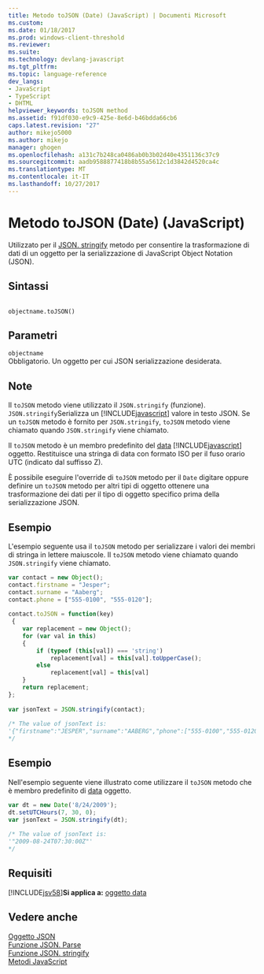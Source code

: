 ```yaml
---
title: Metodo toJSON (Date) (JavaScript) | Documenti Microsoft
ms.custom: 
ms.date: 01/18/2017
ms.prod: windows-client-threshold
ms.reviewer: 
ms.suite: 
ms.technology: devlang-javascript
ms.tgt_pltfrm: 
ms.topic: language-reference
dev_langs:
- JavaScript
- TypeScript
- DHTML
helpviewer_keywords: toJSON method
ms.assetid: f91df030-e9c9-425e-8e6d-b46bdda66cb6
caps.latest.revision: "27"
author: mikejo5000
ms.author: mikejo
manager: ghogen
ms.openlocfilehash: a131c7b248ca0486ab0b3b02d40e4351136c37c9
ms.sourcegitcommit: aadb9588877418b8b55a5612c1d3842d4520ca4c
ms.translationtype: MT
ms.contentlocale: it-IT
ms.lasthandoff: 10/27/2017
---
```

# <a name="tojson-method-date-javascript"></a>Metodo toJSON (Date) (JavaScript)
Utilizzato per il [JSON. stringify](../../javascript/reference/json-stringify-function-javascript.md) metodo per consentire la trasformazione di dati di un oggetto per la serializzazione di JavaScript Object Notation (JSON).  
  
## <a name="syntax"></a>Sintassi  
  
```  
  
objectname.toJSON()  
```  
  
## <a name="parameters"></a>Parametri  
 `objectname`  
 Obbligatorio. Un oggetto per cui JSON serializzazione desiderata.  
  
## <a name="remarks"></a>Note  
 Il `toJSON` metodo viene utilizzato il `JSON.stringify` (funzione). `JSON.stringify`Serializza un [!INCLUDE[javascript](../../javascript/includes/javascript-md.md)] valore in testo JSON. Se un `toJSON` metodo è fornito per `JSON.stringify`, `toJSON` metodo viene chiamato quando `JSON.stringify` viene chiamato.  
  
 Il `toJSON` metodo è un membro predefinito del [data](../../javascript/reference/date-object-javascript.md) [!INCLUDE[javascript](../../javascript/includes/javascript-md.md)] oggetto. Restituisce una stringa di data con formato ISO per il fuso orario UTC (indicato dal suffisso Z).  
  
 È possibile eseguire l'override di `toJSON` metodo per il `Date` digitare oppure definire un `toJSON` metodo per altri tipi di oggetto ottenere una trasformazione dei dati per il tipo di oggetto specifico prima della serializzazione JSON.  
  
## <a name="example"></a>Esempio  
 L'esempio seguente usa il `toJSON` metodo per serializzare i valori dei membri di stringa in lettere maiuscole. Il `toJSON` metodo viene chiamato quando `JSON.stringify` viene chiamato.  
  
```JavaScript  
var contact = new Object();  
contact.firstname = "Jesper";  
contact.surname = "Aaberg";  
contact.phone = ["555-0100", "555-0120"];  
  
contact.toJSON = function(key)  
 {  
    var replacement = new Object();  
    for (var val in this)  
    {  
        if (typeof (this[val]) === 'string')  
            replacement[val] = this[val].toUpperCase();  
        else  
            replacement[val] = this[val]  
    }  
    return replacement;  
};  
  
var jsonText = JSON.stringify(contact);  
  
/* The value of jsonText is:  
'{"firstname":"JESPER","surname":"AABERG","phone":["555-0100","555-0120"]}'  
*/  
```  
  
## <a name="example"></a>Esempio  
 Nell'esempio seguente viene illustrato come utilizzare il `toJSON` metodo che è membro predefinito di [data](../../javascript/reference/date-object-javascript.md) oggetto.  
  
```JavaScript  
var dt = new Date('8/24/2009');  
dt.setUTCHours(7, 30, 0);  
var jsonText = JSON.stringify(dt);  
  
/* The value of jsonText is:  
'"2009-08-24T07:30:00Z"'  
*/  
```  
  
## <a name="requirements"></a>Requisiti  
 [!INCLUDE[jsv58](../../javascript/reference/includes/jsv58-md.md)]**Si applica a:** [oggetto data](../../javascript/reference/date-object-javascript.md)  
  
## <a name="see-also"></a>Vedere anche  
 [Oggetto JSON](../../javascript/reference/json-object-javascript.md)   
 [Funzione JSON. Parse](../../javascript/reference/json-parse-function-javascript.md)   
 [Funzione JSON. stringify](../../javascript/reference/json-stringify-function-javascript.md)   
 [Metodi JavaScript](../../javascript/reference/javascript-methods.md)
